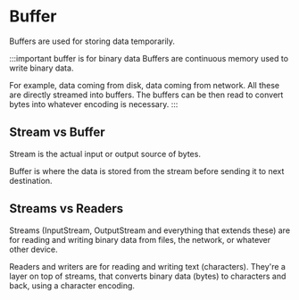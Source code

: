 # Buffer

Buffers are used for storing data temporarily.

:::important buffer is for binary data
Buffers are continuous memory used to write binary data.

For example, data coming from disk, data coming from network.
All these are directly streamed into buffers.
The buffers can be then read to convert bytes into whatever encoding is necessary.
:::

## Stream vs Buffer

Stream is the actual input or output source of bytes.

Buffer is where the data is stored from the stream before sending it to next destination.

## Streams vs Readers

Streams (InputStream, OutputStream and everything that extends these) are for reading and writing binary data from files, the network, or whatever other device.

Readers and writers are for reading and writing text (characters). They're a layer on top of streams, that converts binary data (bytes) to characters and back, using a character encoding.

